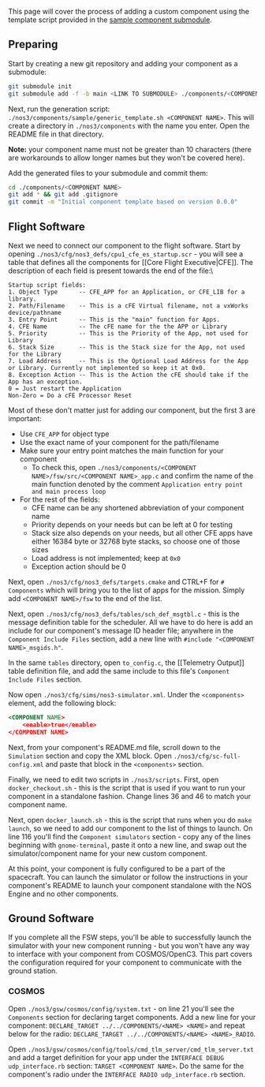 This page will cover the process of adding a custom component using the template script provided in the [sample component submodule](https://github.com/nasa-itc/sample/tree/34260dd8a8d929b6d36c8805f08754aa847d6e97).

## Preparing
Start by creating a new git repository and adding your component as a submodule:
```bash
git submodule init
git submodule add -f -b main <LINK TO SUBMODULE> ./components/<COMPONENT NAME>`
```

Next, run the generation script: `./nos3/components/sample/generic_template.sh <COMPONENT NAME>`. This will create a directory in `./nos3/components` with the name you enter. Open the README file in that directory. 

**Note:** your component name must not be greater than 10 characters (there are workarounds to allow longer names but they won't be covered here).

Add the generated files to your submodule and commit them:
```bash
cd ./components/<COMPONENT NAME>
git add * && git add .gitignore
git commit -m "Initial component template based on version 0.0.0"
```

## Flight Software

Next we need to connect our component to the flight software. Start by opening `./nos3/cfg/nos3_defs/cpu1_cfe_es_startup.scr` - you will see a table that defines all the components for [[Core Flight Executive|CFE]]. The description of each field is present towards the end of the file:\

```
Startup script fields:
1. Object Type      -- CFE_APP for an Application, or CFE_LIB for a library.
2. Path/Filename    -- This is a cFE Virtual filename, not a vxWorks device/pathname
3. Entry Point      -- This is the "main" function for Apps.
4. CFE Name         -- The cFE name for the the APP or Library
5. Priority         -- This is the Priority of the App, not used for Library
6. Stack Size       -- This is the Stack size for the App, not used for the Library
7. Load Address     -- This is the Optional Load Address for the App or Library. Currently not implemented so keep it at 0x0.
8. Exception Action -- This is the Action the cFE should take if the App has an exception.
0 = Just restart the Application 
Non-Zero = Do a cFE Processor Reset
```
Most of these don't matter just for adding our component, but the first 3 are important:
- Use `CFE_APP` for object type
- Use the exact name of your component for the path/filename 
- Make sure your entry point matches the main function for your component
	- To check this, open `./nos3/components/<COMPONENT NAME>/fsw/src/<COMPONENT NAME>_app.c` and confirm the name of the main function denoted by the comment `Application entry point and main process loop`
- For the rest of the fields:
	- CFE name can be any shortened abbreviation of your component name
	- Priority depends on your needs but can be left at 0 for testing
	- Stack size also depends on your needs, but all other CFE apps have either 16384 byte or 32768 byte stacks, so choose one of those sizes
	- Load address is not implemented; keep at `0x0`
	- Exception action should be 0

Next, open `./nos3/cfg/nos3_defs/targets.cmake` and CTRL+F for `# Components` which will bring you to the list of apps for the mission. Simply add `<COMPONENT NAME>/fsw` to the end of the list.

Next, open `./nos3/cfg/nos3_defs/tables/sch_def_msgtbl.c` - this is the message definition table for the scheduler. All we have to do here is add an include for our component's message ID header file; anywhere in the `Component Include Files` section, add a new line with `#include "<COMPONENT NAME>_msgids.h"`.

In the same `tables` directory, open `to_config.c`, the [[Telemetry Output]] table definition file, and add the same include to this file's `Component Include Files` section.

Now open `./nos3/cfg/sims/nos3-simulator.xml`. Under the `<components>` element, add the following block:
```xml
<COMPONENT NAME>
	<enable>true</enable>
</COMPONENT NAME>
```

Next, from your component's README.md file, scroll down to the `Simulation` section and copy the XML block. Open `./nos3/cfg/sc-full-config.xml` and paste that block in the `<components>` section.

Finally, we need to edit two scripts in `./nos3/scripts`. First, open `docker_checkout.sh` - this is the script that is used if you want to run your component in a standalone fashion. Change lines 36 and 46 to match your component name. 

Next, open `docker_launch.sh` - this is the script that runs when you do `make launch`, so we need to add our component to the list of things to launch. On line 116 you'll find the `Component simulators` section - copy any of the lines beginning with `gnome-terminal`, paste it onto a new line, and swap out the simulator/component name for your new custom component. 

At this point, your component is fully configured to be a part of the spacecraft. You can launch the simulator or follow the instructions in your component's README to launch your component standalone with the NOS Engine and no other components.

## Ground Software
If you complete all the FSW steps, you'll be able to successfully launch the simulator with your new component running - but you won't have any way to interface with your component from COSMOS/OpenC3. This part covers the configuration required for your component to communicate with the ground station. 

### COSMOS
Open `./nos3/gsw/cosmos/config/system.txt` - on line 21 you'll see the `Components` section for declaring target components. Add a new line for your component: `DECLARE_TARGET ../../COMPONENTS/<NAME> <NAME>` and repeat below for the radio: `DECLARE_TARGET ../../COMPONENTS/<NAME> <NAME>_RADIO`.

Open `./nos3/gsw/cosmos/config/tools/cmd_tlm_server/cmd_tlm_server.txt` and add a target definition for your app under the `INTERFACE DEBUG udp_interface.rb` section: `TARGET <COMPONENT NAME>`. Do the same for the component's radio under the `INTERFACE RADIO udp_interface.rb` section.